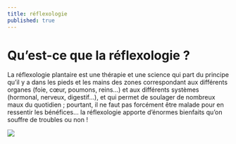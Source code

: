 ```yaml
---
title: réflexologie
published: true
---
```



# Qu’est-ce que la réflexologie ?

La réflexologie plantaire est une thérapie et une science qui part du principe qu’il y a dans les pieds et les mains des zones correspondant aux différents organes (foie, cœur, poumons, reins…) et aux différents systèmes (hormonal, nerveux, digestif…), et qui permet de soulager de nombreux maux du quotidien ; pourtant, il ne faut pas forcément être malade pour en ressentir les bénéfices… la réflexologie apporte d’énormes bienfaits qu’on souffre de troubles ou non !

![](./zones-pieds-455x478.jpg)

